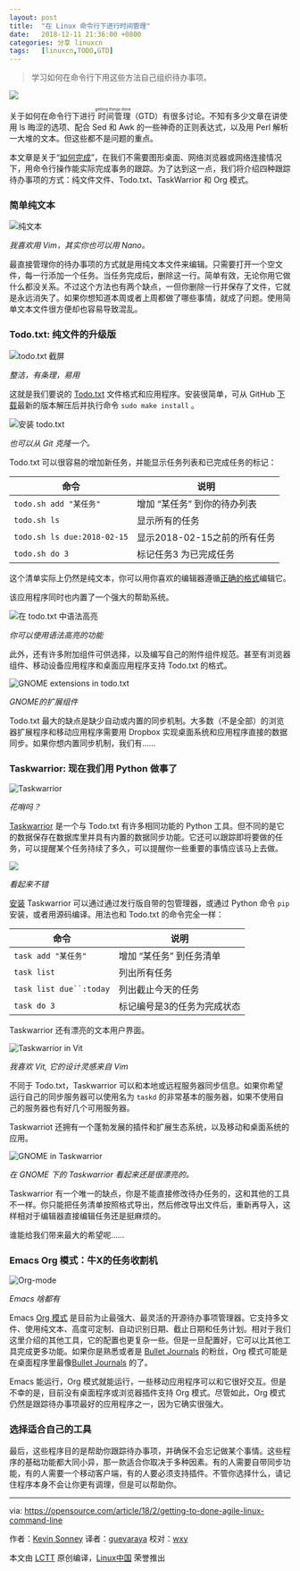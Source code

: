 ```yaml
---
layout: post
title:	"在 Linux 命令行下进行时间管理"
date:	2018-12-11 21:36:00 +0800 
categories:	分享 linuxcn 
tags:	[linuxcn,TODO,GTD]
---
```




> 
> 学习如何在命令行下用这些方法自己组织待办事项。
> 
> 
> 


![](/Asserts/Images//attachment/album/201812/11/213620q8a88wvc3zoj86jo.jpg)


关于如何在命令行下进行<ruby> 时间管理 <rt>  getting things done </rt></ruby>（GTD）有很多讨论。不知有多少文章在讲使用 ls 晦涩的选项、配合 Sed 和 Awk 的一些神奇的正则表达式，以及用 Perl 解析一大堆的文本。但这些都不是问题的重点。


本文章是关于“[如何完成](https://www.scruminc.com/getting-done/)”，在我们不需要图形桌面、网络浏览器或网络连接情况下，用命令行操作能实际完成事务的跟踪。为了达到这一点，我们将介绍四种跟踪待办事项的方式：纯文件文件、Todo.txt、TaskWarrior 和 Org 模式。


### 简单纯文本


![纯文本](/Asserts/Images//attachment/album/201812/11/213638wwbr4qhhi0tkej2o.png "plaintext")


*我喜欢用 Vim，其实你也可以用 Nano。*


最直接管理你的待办事项的方式就是用纯文本文件来编辑。只需要打开一个空文件，每一行添加一个任务。当任务完成后，删除这一行。简单有效，无论你用它做什么都没关系。不过这个方法也有两个缺点，一但你删除一行并保存了文件，它就是永远消失了。如果你想知道本周或者上周都做了哪些事情，就成了问题。使用简单文本文件很方便却也容易导致混乱。


### Todo.txt: 纯文件的升级版


![todo.txt 截屏](/Asserts/Images//attachment/album/201812/11/213639ys6k5btpt5pbz2dd.png "todo.txt screen")


*整洁，有条理，易用*


这就是我们要说的 [Todo.txt](http://todotxt.org/) 文件格式和应用程序。安装很简单，可从 GitHub [下载](https://github.com/todotxt/todo.txt-cli/releases)最新的版本解压后并执行命令 `sudo make install` 。


![安装 todo.txt](/Asserts/Images//attachment/album/201812/11/213640pfl7e5tqqe8oq85q.png "Installing todo.txt")


*也可以从 Git 克隆一个。*


Todo.txt 可以很容易的增加新任务，并能显示任务列表和已完成任务的标记：




| 命令 | 说明 |
| --- | --- |
| `todo.sh add "某任务"` | 增加 “某任务” 到你的待办列表 |
| `todo.sh ls` | 显示所有的任务 |
| `todo.sh ls due:2018-02-15` | 显示2018-02-15之前的所有任务 |
| `todo.sh do 3` | 标记任务3 为已完成任务 |


这个清单实际上仍然是纯文本，你可以用你喜欢的编辑器遵循[正确的格式](https://github.com/todotxt/todo.txt)编辑它。


该应用程序同时也内置了一个强大的帮助系统。


![在 todo.txt 中语法高亮](/Asserts/Images//attachment/album/201812/11/213640w87f77wfhx71k64z.png "Syntax highlighting in todo.txt")


*你可以使用语法高亮的功能*


此外，还有许多附加组件可供选择，以及编写自己的附件组件规范。甚至有浏览器组件、移动设备应用程序和桌面应用程序支持 Todo.txt 的格式。


![GNOME extensions in todo.txt](/Asserts/Images//attachment/album/201812/11/213642ou939ubmp3p7ijfi.png "GNOME extensions in todo.txt")


*GNOME的扩展组件*


Todo.txt 最大的缺点是缺少自动或内置的同步机制。大多数（不是全部）的浏览器扩展程序和移动应用程序需要用 Dropbox 实现桌面系统和应用程序直接的数据同步。如果你想内置同步机制，我们有……


### Taskwarrior: 现在我们用 Python 做事了


![Taskwarrior](/Asserts/Images//attachment/album/201812/11/213643ihs9ccc7vt9kflim.png)


*花哨吗？*


[Taskwarrior](https://taskwarrior.org/) 是一个与 Todo.txt 有许多相同功能的 Python 工具。但不同的是它的数据保存在数据库里并具有内置的数据同步功能。它还可以跟踪即将要做的任务，可以提醒某个任务持续了多久，可以提醒你一些重要的事情应该马上去做。


![](/Asserts/Images//attachment/album/201812/11/213645nlttitcw8nf38wc7.png)


*看起来不错*


[安装](https://taskwarrior.org/download/) Taskwarrior 可以通过通过发行版自带的包管理器，或通过 Python 命令 `pip` 安装，或者用源码编译。用法也和 Todo.txt 的命令完全一样：




| 命令 | 说明 |
| --- | --- |
| `task add "某任务"` | 增加 “某任务” 到任务清单 |
| `task list` | 列出所有任务 |
| `task list due``:today` | 列出截止今天的任务 |
| `task do 3` | 标记编号是3的任务为完成状态 |


Taskwarrior 还有漂亮的文本用户界面。


![Taskwarrior in Vit](/Asserts/Images//attachment/album/201812/11/213646yrb38uszeo0r9flz.png "Taskwarrior in Vit")


*我喜欢 Vit, 它的设计灵感来自 Vim*


不同于 Todo.txt，Taskwarrior 可以和本地或远程服务器同步信息。如果你希望运行自己的同步服务器可以使用名为 `taskd` 的非常基本的服务器，如果不使用自己的服务器也有好几个可用服务器。


Taskwarriot 还拥有一个蓬勃发展的插件和扩展生态系统，以及移动和桌面系统的应用。


![GNOME in Taskwarrior ](/Asserts/Images//attachment/album/201812/11/213652dlq5alolp4aephug.png "Taskwarrior on GNOME")


*在 GNOME 下的 Taskwarrior 看起来还是很漂亮的。*


Taskwarrior 有一个唯一的缺点，你是不能直接修改待办任务的，这和其他的工具不一样。你只能把任务清单按照格式导出，然后修改导出文件后，重新再导入，这样相对于编辑器直接编辑任务还是挺麻烦的。


谁能给我们带来最大的希望呢……


### Emacs Org 模式：牛X的任务收割机


![Org-mode](/Asserts/Images//attachment/album/201812/11/213655poh6xdh3e33ooe9v.png "Org-mode")


*Emacs 啥都有*


Emacs [Org 模式](https://orgmode.org/) 是目前为止最强大、最灵活的开源待办事项管理器。它支持多文件、使用纯文本、高度可定制、自动识别日期、截止日期和任务计划。相对于我们这里介绍的其他工具，它的配置也更复杂一些。但是一旦配置好，它可以比其他工具完成更多功能。如果你是熟悉或者是 [Bullet Journals](http://bulletjournal.com/) 的粉丝，Org 模式可能是在桌面程序里最像[Bullet Journals](http://bulletjournal.com/) 的了。


Emacs 能运行，Org 模式就能运行，一些移动应用程序可以和它很好交互。但是不幸的是，目前没有桌面程序或浏览器插件支持 Org 模式。尽管如此，Org 模式仍然是跟踪待办事项最好的应用程序之一，因为它确实很强大。


### 选择适合自己的工具


最后，这些程序目的是帮助你跟踪待办事项，并确保不会忘记做某个事情。这些程序的基础功能都大同小异，那一款适合你取决于多种因素。有的人需要自带同步功能，有的人需要一个移动客户端，有的人要必须支持插件。不管你选择什么，请记住程序本身不会让你更有调理，但是可以帮助你。




---


via: <https://opensource.com/article/18/2/getting-to-done-agile-linux-command-line>


作者：[Kevin Sonney](https://opensource.com/users/ksonney "Kevin Sonney") 译者：[guevaraya](https://github.com/guevaraya) 校对：[wxy](https://github.com/wxy)


本文由 [LCTT](https://github.com/LCTT/TranslateProject) 原创编译，[Linux中国](https://linux.cn/) 荣誉推出
